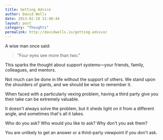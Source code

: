 ```yaml
---
title: Getting Advice
author: David Wells
date: 2013-02-18 15:40:44
layout: post
category: "Thoughts"
permalink: http://davidwells.io/getting-advice/
---
```


A wise man once said:

> "Four eyes see more than two."

This sparks the thought about support systems—your friends, family, colleagues, and mentors.

Not much can be done in life without the support of others. We stand upon the shoulders of giants, and we should be wise to remember it.

When faced with a particularly vexing problem, having a third party give you their take can be extremely valuable.

It doesn't always solve the problem, but it sheds light on it from a different angle, and sometimes that's all it takes.

Who do you ask? Who would you like to ask? Why don't you ask them?

You are unlikely to get an answer or a third-party viewpoint if you don't ask.
